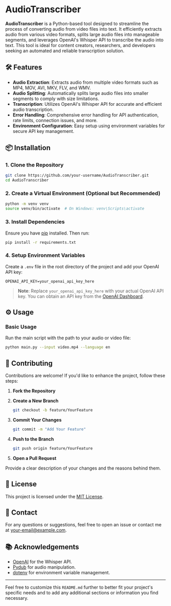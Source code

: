 # AudioTranscriber

**AudioTranscriber** is a Python-based tool designed to streamline the process of converting audio from video files into text. It efficiently extracts audio from various video formats, splits large audio files into manageable segments, and leverages OpenAI's Whisper API to transcribe the audio into text. This tool is ideal for content creators, researchers, and developers seeking an automated and reliable transcription solution.

## 🛠️ Features

- **Audio Extraction**: Extracts audio from multiple video formats such as MP4, MOV, AVI, MKV, FLV, and WMV.
- **Audio Splitting**: Automatically splits large audio files into smaller segments to comply with size limitations.
- **Transcription**: Utilizes OpenAI's Whisper API for accurate and efficient audio transcription.
- **Error Handling**: Comprehensive error handling for API authentication, rate limits, connection issues, and more.
- **Environment Configuration**: Easy setup using environment variables for secure API key management.

## 📦 Installation

### 1. Clone the Repository

```bash
git clone https://github.com/your-username/AudioTranscriber.git
cd AudioTranscriber
```

### 2. Create a Virtual Environment (Optional but Recommended)

```bash
python -m venv venv
source venv/bin/activate  # On Windows: venv\Scripts\activate
```

### 3. Install Dependencies

Ensure you have [pip](https://pip.pypa.io/en/stable/) installed. Then run:

```bash
pip install -r requirements.txt
```

### 4. Setup Environment Variables

Create a `.env` file in the root directory of the project and add your OpenAI API key:

```env
OPENAI_API_KEY=your_openai_api_key_here
```

> **Note**: Replace `your_openai_api_key_here` with your actual OpenAI API key. You can obtain an API key from the [OpenAI Dashboard](https://platform.openai.com/account/api-keys).

## ⚙️ Usage

### Basic Usage

Run the main script with the path to your audio or video file:

```bash
python main.py --input video.mp4 --language en
```


## 🤝 Contributing

Contributions are welcome! If you'd like to enhance the project, follow these steps:

1. **Fork the Repository**

2. **Create a New Branch**

    ```bash
    git checkout -b feature/YourFeature
    ```

3. **Commit Your Changes**

    ```bash
    git commit -m "Add Your Feature"
    ```

4. **Push to the Branch**

    ```bash
    git push origin feature/YourFeature
    ```

5. **Open a Pull Request**

Provide a clear description of your changes and the reasons behind them.

## 📜 License

This project is licensed under the [MIT License](LICENSE).

## 📧 Contact

For any questions or suggestions, feel free to open an issue or contact me at [your-email@example.com](mailto:your-email@example.com).

## 📚 Acknowledgements

- [OpenAI](https://www.openai.com/) for the Whisper API.
- [Pydub](https://github.com/jiaaro/pydub) for audio manipulation.
- [dotenv](https://github.com/theskumar/python-dotenv) for environment variable management.

---

Feel free to customize this `README.md` further to better fit your project's specific needs and to add any additional sections or information you find necessary.